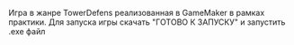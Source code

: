 Игра в жанре TowerDefens реализованная в GameMaker в рамках практики.
Для запуска игры скачать "ГОТОВО К ЗАПУСКУ" и запустить .exe файл
